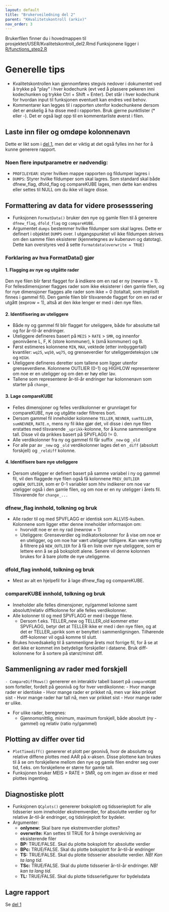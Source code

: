 ```yaml
---
layout: default
title: "Brukerveiledning del 2" 
parent: "KHvalitetskontroll (arkiv)"
nav_order: 3
---
```


Brukerfilen finner du i hovedmappen til prosjektet/USER/Kvalitetskontroll_del2.Rmd
Funksjonene ligger i [R/functions_step2.R](https://github.com/helseprofil/KHvalitetskontroll/blob/main/R/functions_step2.R)

# Generelle tips
- Kvalitetskontrollen kan gjennomføres stegvis nedover i dokumentet ved å trykke på "play" i hver kodechunk (evt ved å plassere pekeren inni kodechunken og trykke Ctrl + Shift + Enter). Det står i hver kodechunk for hvordan input til funksjonen eventuelt kan endres ved behov. 
- Kommentarer kan legges til i rapporten utenfor kodechunkene dersom det er ønskelig å ha disse med i rapporten. Bruk gjerne punktlister (* eller -). Det er også lagt opp til en kommentarliste øverst i filen. 

## Laste inn filer og omdøpe kolonnenavn
Dette er likt som i [del 1](https://helseprofil.github.io/khvalitetskontroll-del1.html), men det er viktig at det også fylles inn her for å kunne generere rapport. 

### Noen flere inputparametre er nødvendig:
- `PROFILEYEAR`: styrer hvilken mappe rapporten og fildumper lagres i
- `DUMPS`: Styrer hvilke fildumper som skal lagres. Som standard skal både dfnew_flag, dfold_flag og compareKUBE lages, men dette kan endres eller settes til NULL om du ikke vil lagre disse. 

## Formattering av data for videre prosesssering
- Funksjonen `FormatData()` bruker den nye og gamle filen til å generere `dfnew_flag`, `dfold_flag` og `compareKUBE`. 
- Argumentet `dumps` bestemmer hvilke fildumper som skal lagres. Dette er definert i objektet `DUMPS` over. I utgangspunktet vil ikke fildumpen skrives om den samme filen eksisterer (kjennetegnes av kubenavn og datotag). Dette kan overstyres ved å sette `Formatdata(overwrite = TRUE)`

### Forklaring av hva FormatData() gjør

#### 1. Flagging av nye og utgåtte rader
Den nye filen blir først flagget for å indikere om en rad er ny (newrow = 1). For fellesdimensjoner flagges rader som ikke eksisterer i den gamle filen, og for nye dimensjoner flagges alle rader som ikke = 0 (totaltall, som implisitt finnes i gammel fil). Den gamle filen blir tilsvarende flagget for om en rad er utgått (exprow = 1), altså at den ikke lenger er med i den nye filen. 

#### 2. Identifisering av uteliggere
- Både ny og gammel fil blir flagget for uteliggere, både for absolutte tall og for år-til-år endringer.
- Uteliggere defineres basert på `MEIS` > `RATE` > `SMR`, og innenfor geonivåene L, F, K (store kommuner), k (små kommuner) og B. 
- Først estimeres kolonnene `MIN`, `MAX`, vektede (etter innbyggertall) kvantiler: `wq25`, `wq50`, `wq75`, og grenseverdier for uteliggerdeteksjon `LOW` og `HIGH`. 
- Uteliggere defineres deretter som tallene som ligger utenfor grenseverdiene. Kolonnene OUTLIER (0-1) og HIGHLOW representerer om noe er en uteligger og om den er høy eller lav.
- Tallene som representerer år-til-år endringer har kolonnenavn som starter på `change_`

#### 3. Lage compareKUBE
- Felles dimensjoner og felles verdikolonner er grunnlaget for compareKUBE, nye og utgåtte rader filtreres bort.
- Dersom gammel fil inneholder kolonnene `TELLER`, `NEVNER`, `sumTELLER`, `sumNEVNER`, `RATE.n`, mens ny fil ikke gjør det, vil disse i den nye filen erstattes med tilsvarende `_uprikk`-kolonne, for å kunne sammenligne tall. Disse vil da prikkes basert på SPVFLAGG != 0. 
- Alle verdikolonner fra ny og gammel fil får suffix `_new` og `_old`
- For alle par av `_new` og `_old` verdikolonner lages det en  `_diff` (absolutt forskjell) og `_reldiff` kolonne. 

#### 4. Identifisere bare nye uteliggere
- Dersom uteligger er definert basert på samme variabel i ny og gammel fil, vil den flaggede nye filen også få kolonnene `PREV_OUTLIER` og`NEW_OUTLIER`, som er 0-1 variabler som hhv indikerer om noe var uteligger også i den gamle filen, og om noe er en ny uteligger i årets fil. Tilsvarende for `change_...` 

### dfnew_flag innhold, tolkning og bruk
- Alle rader til og med SPVFLAGG er identisk som ALLVIS-kuben. Kolonnene som ligger etter denne inneholder informasjon om:
    - hvorvidt noe er en ny rad (newrow = 1)
    - Uteliggere: Grenseverdier og indikatorkolonner for å vise om noe er en uteligger, og om noe har vært uteligger tidligere. Kan være nyttig å filtrere på `NEW_OUTLIER` for å få en liste over nye uteliggere, som er lettere enn å se på boksplott alene. Senere vil denne kolonnen brukes for å bare plotte de nye uteliggerne. 


### dfold_flag innhold, tolkning og bruk
- Mest av alt en hjelpefil for å lage dfnew_flag og compareKUBE. 

### compareKUBE innhold, tolkning og bruk
- Inneholder alle felles dimensjoner, ny/gammel kolonne samt absolutt/relativ diffkolonne for alle felles verdikolonner. 
- Alle kolonner til og med SPVFLAGG er med i begge filene. 
    - Dersom f.eks. TELLER_new og TELLER_old kommer etter SPVFLAGG, betyr det at TELLER ikke er med i den nye filen, og at det er TELLER_uprikk som er benyttet i sammenligningen. Tilhørende diff-kolonner vil også komme til slutt. 
- Brukes hovedsakelig til å sammenligne årets mot forrige fil, for å se at det ikke er kommet inn betydelige forskjeller i dataene. Bruk diff-kolonnene for å sortere på størst/minst diff. 


## Sammenligning av rader med forskjell
`- CompareDiffRows()` genererer en interaktiv tabell basert på `compareKUBE` som forteller, fordelt på geonivå og for hver verdikolonne:
    - Hvor mange rader er identiske
    - Hvor mange rader er prikket nå, men var ikke prikket sist
    - Hvor mange rader har tall nå, men var prikket sist
    - Hvor mange rader er ulike.
- For ulike rader, beregnes:
    - Gjennomsnittlig, minimum, maximum forskjell, både absolutt (ny - gammel) og relativ (ratio ny/gammel)
    
## Plotting av differ over tid
- `PlotTimediff()` genererer et plott per geonivå, hvor de absolutte og relative diffene plottes med AAR på x-aksen. Disse plottene kan brukes til å se om forskjellene mellom den nye og gamle filen endrer seg over tid, f.eks. om forskjellene er større for gamle tall. 
- Funksjonen bruker MEIS > RATE > SMR, og om ingen av disse er med plottes ingenting. 

## Diagnostiske plott
- Funksjonen `QCplots()` genererer boksplott og tidsserieplott for alle tidsserier som inneholder ekstremverdier, for absolutte verdier og for relative år-til-år endringer, og tidslinjeplott for bydeler. 
- Argumenter:
    - **onlynew:** Skal bare nye ekstremverdier plottes?
    - **overwrite:** Kan settes til TRUE for å tvinge overskriving av eksisterende filer
    - **BP:** TRUE/FALSE. Skal du plotte boksplott for absolutte verdier
    - **BPc:** TRUE/FALSE. Skal du plotte boksplott for år-til-år endringer
    - **TS:** TRUE/FALSE. Skal du plotte tidsserier absolutte verdier. *NB! Kan ta lang tid.*
    - **TSc:** TRUE/FALSE. Skal du plotte tidsserier år-til-år endringer. *NB! kan ta lang tid.*
    - **TL:** TRUE/FALSE. Skal du plotte tidsseriefigurer for bydelsdata

## Lagre rapport
Se [del 1](https://helseprofil.github.io/khvalitetskontroll-del1.html)



